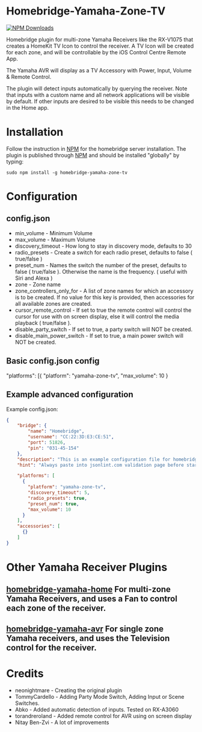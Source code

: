 # Homebridge-Yamaha-Zone-TV

[![NPM Downloads](https://img.shields.io/npm/dm/homebridge-yamaha-zone-tv.svg?style=flat)](https://npmjs.org/package/homebridge-yamaha-zone-tv)

Homebridge plugin for multi-zone Yamaha Receivers like the RX-V1075 that creates a HomeKit TV Icon to control the receiver.  A TV Icon will be created for each zone, and will be controllable by the iOS Control Centre Remote App.

The Yamaha AVR will display as a TV Accessory with Power, Input, Volume & Remote Control.

The plugin will detect inputs automatically by querying the receiver. Note that inputs with a custom name and all network applications will be visible by default. If other inputs are desired to be visible this needs to be changed in the Home app.

# Installation

Follow the instruction in [NPM](https://www.npmjs.com/package/homebridge) for the homebridge server installation. The plugin is published through [NPM](https://www.npmjs.com/package/homebridge-yamaha-zone-tv) and should be installed "globally" by typing:

    sudo npm install -g homebridge-yamaha-zone-tv

# Configuration

## config.json

-   min_volume - Minimum Volume
-   max_volume - Maximum Volume
-   discovery_timeout - How long to stay in discovery mode, defaults to 30
-   radio_presets - Create a switch for each radio preset, defaults to false ( true/false )
-   preset_num - Names the switch the number of the preset, defaults to false ( true/false ). Otherwise the name is the frequency. ( useful with Siri and Alexa )
-   zone - Zone name
-   zone_controllers_only_for - A list of zone names for which an accessory is to be created. If no value for this key is provided, then accessories for all available zones are created.
-   cursor_remote_control - If set to true the remote control will control the cursor for use with on screen display, else it will control the media playback ( true/false ).
-   disable_party_switch - If set to true, a party switch will NOT be created.
-   disable_main_power_switch - If set to true, a main power switch will NOT be created.

## Basic config.json config

"platforms": \[{
  "platform": "yamaha-zone-tv",
  "max_volume": 10
}

## Example advanced configuration

Example config.json:

```json
{
    "bridge": {
        "name": "Homebridge",
        "username": "CC:22:3D:E3:CE:51",
        "port": 51826,
        "pin": "031-45-154"
    },
    "description": "This is an example configuration file for homebridge plugin for yamaha AVR",
    "hint": "Always paste into jsonlint.com validation page before starting your homebridge, saves a lot of frustration",

    "platforms": [
      {
        "platform": "yamaha-zone-tv",
        "discovery_timeout": 5,
        "radio_presets": true,
        "preset_num": true,
        "max_volume": 10
      }
    ],
    "accessories": [
      {}
    ]
}
```

# Other Yamaha Receiver Plugins

## [homebridge-yamaha-home](https://github.com/NorthernMan54/homebridge-yamaha-home) For multi-zone Yamaha Receivers, and uses a Fan to control each zone of the receiver.

## [homebridge-yamaha-avr](https://github.com/ACDR/homebridge-yamaha-avr) For single zone Yamaha receivers, and uses the Television control for the receiver.



# Credits

-   neonightmare - Creating the original plugin
-   TommyCardello - Adding Party Mode Switch, Adding Input or Scene Switches.
-   Abko - Added automatic detection of inputs. Tested on RX-A3060
-   torandreroland - Added remote control for AVR using on screen display
-   Nitay Ben-Zvi - A lot of improvements
